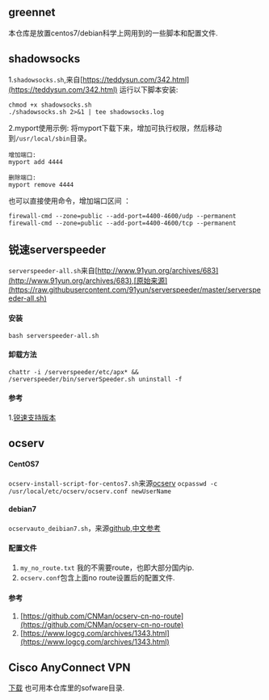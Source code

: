 ## greennet
本仓库是放置centos7/debian科学上网用到的一些脚本和配置文件.

## shadowsocks
1.`shadowsocks.sh`,来自[https://teddysun.com/342.html](https://teddysun.com/342.html)
运行以下脚本安装:
```
chmod +x shadowsocks.sh
./shadowsocks.sh 2>&1 | tee shadowsocks.log
```
2.myport使用示例:
将myport下载下来，增加可执行权限，然后移动到`/usr/local/sbin`目录。
```
增加端口:
myport add 4444

删除端口:
myport remove 4444
```
也可以直接使用命令，增加端口区间 ：
```
firewall-cmd --zone=public --add-port=4400-4600/udp --permanent
firewall-cmd --zone=public --add-port=4400-4600/tcp --permanent
```

## 锐速serverspeeder
`serverspeeder-all.sh`来自[http://www.91yun.org/archives/683](http://www.91yun.org/archives/683),[原始来源](https://raw.githubusercontent.com/91yun/serverspeeder/master/serverspeeder-all.sh)
#### 安装
`bash serverspeeder-all.sh`
#### 卸载方法
`chattr -i /serverspeeder/etc/apx* && /serverspeeder/bin/serverSpeeder.sh uninstall -f`

#### 参考
1.[锐速支持版本](http://www.91yun.org/wp-content/plugins/91yun-serverspeeder/systemlist.html)

## ocserv

#### CentOS7
`ocserv-install-script-for-centos7.sh`来源[ocserv](https://github.com/travislee8964/Ocserv-install-script-for-CentOS-RHEL-7)
`ocpasswd -c /usr/local/etc/ocserv/ocserv.conf newUserName`

#### debian7
`ocservauto_deibian7.sh`，来源[github](https://github.com/fanyueciyuan/eazy-for-ss/blob/master/ocservauto/ocservauto.sh),[中文参考](http://www.fanyueciyuan.info/fq/ocserv-debian.html/comment-page-3#comments)

#### 配置文件
1. `my_no_route.txt` 我的不需要route，也即大部分国内ip.
2. `ocserv.conf`包含上面no route设置后的配置文件.

#### 参考
1. [https://github.com/CNMan/ocserv-cn-no-route](https://github.com/CNMan/ocserv-cn-no-route)
2. [https://www.logcg.com/archives/1343.html](https://www.logcg.com/archives/1343.html)


## Cisco AnyConnect VPN
[下载](https://cnlic.com/share/client.html)
也可用本仓库里的sofware目录.
